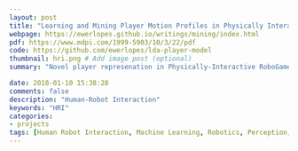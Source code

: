 ```yaml
---
layout: post
title: "Learning and Mining Player Motion Profiles in Physically Interactive Robogames"
webpage: https://ewerlopes.github.io/writings/mining/index.html
pdf: https://www.mdpi.com/1999-5903/10/3/22/pdf
code: https://github.com/ewerlopes/lda-player-model
thumbnail: hri.png # Add image post (optional)
summary: "Novel player represenation in Physically-Interactive RoboGames."

date: 2018-01-10 15:38:28
comments: false
description: "Human-Robot Interaction"
keywords: "HRI"
categories:
- projects
tags: [Human Robot Interaction, Machine Learning, Robotics, Perception, Player Modeling] # add tag
---
```

